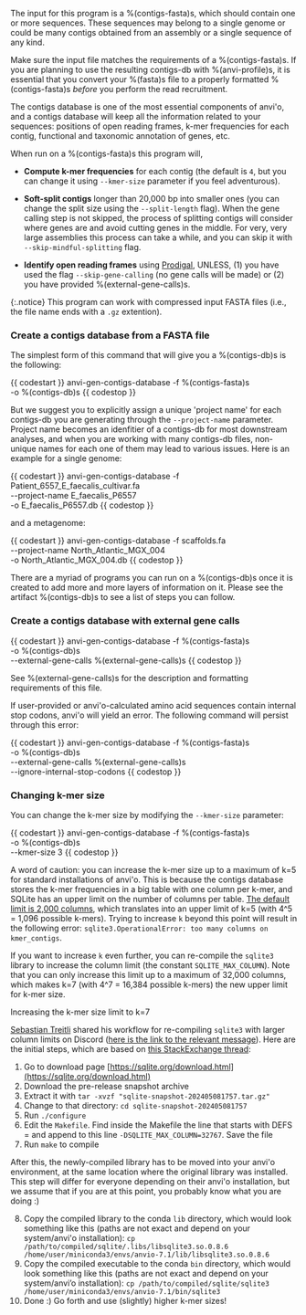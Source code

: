 The input for this program is a %(contigs-fasta)s, which should contain one or more sequences. These sequences may belong to a single genome or could be many contigs obtained from an assembly or a single sequence of any kind.

Make sure the input file matches the requirements of a %(contigs-fasta)s. If you are planning to use the resulting contigs-db with %(anvi-profile)s, it is essential that you convert your %(fasta)s file to a properly formatted %(contigs-fasta)s *before* you perform the read recruitment.

The contigs database is one of the most essential components of anvi'o, and a contigs database will keep all the information related to your sequences: positions of open reading frames, k-mer frequencies for each contig, functional and taxonomic annotation of genes, etc. 

When run on a %(contigs-fasta)s this program will,

* **Compute k-mer frequencies** for each contig (the default is `4`, but you can change it using `--kmer-size` parameter if you feel adventurous).

* **Soft-split contigs** longer than 20,000 bp into smaller ones (you can change the split size using the `--split-length` flag). When the gene calling step is not skipped, the process of splitting contigs will consider where genes are and avoid cutting genes in the middle. For very, very large assemblies this process can take a while, and you can skip it with `--skip-mindful-splitting` flag.

* **Identify open reading frames** using [Prodigal](http://prodigal.ornl.gov/), UNLESS, (1) you have used the flag `--skip-gene-calling` (no gene calls will be made) or (2) you have provided %(external-gene-calls)s.

{:.notice}
This program can work with compressed input FASTA files (i.e., the file name ends with a `.gz` extention).

### Create a contigs database from a FASTA file

The simplest form of this command that will give you a %(contigs-db)s is the following:

{{ codestart }}
anvi-gen-contigs-database -f %(contigs-fasta)s \
                          -o %(contigs-db)s
{{ codestop }}

But we suggest you to explicitly assign a unique 'project name' for each contigs-db you are generating through the `--project-name` parameter. Project name becomes an idenfitier of a contigs-db for most downstream analyses, and when you are working with many contigs-db files, non-unique names for each one of them may lead to various issues. Here is an example for a single genome:

{{ codestart }}
anvi-gen-contigs-database -f Patient_6557_E_faecalis_cultivar.fa \
                          --project-name E_faecalis_P6557 \
                          -o E_faecalis_P6557.db
{{ codestop }}

and a metagenome:

{{ codestart }}
anvi-gen-contigs-database -f scaffolds.fa \
                          --project-name North_Atlantic_MGX_004 \
                          -o North_Atlantic_MGX_004.db
{{ codestop }}

There are a myriad of programs you can run on a %(contigs-db)s once it is created to add more and more layers of information on it. Please see the artifact %(contigs-db)s to see a list of steps you can follow.

### Create a contigs database with external gene calls

{{ codestart }}
anvi-gen-contigs-database -f %(contigs-fasta)s \
                          -o %(contigs-db)s \
                          --external-gene-calls %(external-gene-calls)s
{{ codestop }}

See %(external-gene-calls)s for the description and formatting requirements of this file.

If user-provided or anvi'o-calculated amino acid sequences contain internal stop codons, anvi'o will yield an error. The following command will persist through this error:

{{ codestart }}
anvi-gen-contigs-database -f %(contigs-fasta)s \
                          -o %(contigs-db)s \
                          --external-gene-calls %(external-gene-calls)s \
                          --ignore-internal-stop-codons
{{ codestop }}

### Changing k-mer size

You can change the k-mer size by modifying the `--kmer-size` parameter:

{{ codestart }}
anvi-gen-contigs-database -f %(contigs-fasta)s \
                          -o %(contigs-db)s \
                          --kmer-size 3
{{ codestop }}

A word of caution: you can increase the k-mer size up to a maximum of k=5 for standard installations of anvi'o. This is because the contigs database stores the k-mer frequencies in a big table with one column per k-mer, and SQLite has an upper limit on the number of columns per table. [The default limit is 2,000 columns](https://www.sqlite.org/limits.html), which translates into an upper limit of k=5 (with 4^5 = 1,096 possible k-mers). Trying to increase `k` beyond this point will result in the following error: `sqlite3.OperationalError: too many columns on kmer_contigs`.

If you want to increase `k` even further, you can re-compile the `sqlite3` library to increase the column limit (the constant `SQLITE_MAX_COLUMN`). Note that you can only increase this limit up to a maximum of 32,000 columns, which makes k=7 (with 4^7 = 16,384 possible k-mers) the new upper limit for k-mer size.

<div class="extra-info" markdown="1">

<span class="extra-info-header">Increasing the k-mer size limit to k=7</span>

[Sebastian Treitli](https://anvio.org/people/treitlis/) shared his workflow for re-compiling `sqlite3` with larger column limits on Discord ([here is the link to the relevant message](https://discord.com/channels/1002537821212512296/1239881490637127701/1240313108799553659)). Here are the initial steps, which are based on [this StackExchange thread](https://dba.stackexchange.com/questions/221508/how-to-increase-column-limit-of-a-table-in-sqlite):

1. Go to download page [https://sqlite.org/download.html](https://sqlite.org/download.html)
2. Download the pre-release snapshot archive
3. Extract it with `tar -xvzf "sqlite-snapshot-202405081757.tar.gz"`
4. Change to that directory: `cd sqlite-snapshot-202405081757`
5. Run `./configure`
6. Edit the `Makefile`. Find inside the Makefile the line that starts with DEFS = and append to this line `-DSQLITE_MAX_COLUMN=32767`. Save the file
7. Run `make` to compile

After this, the newly-compiled library has to be moved into your anvi'o environment, at the same location where the original library was installed. This step will differ for everyone depending on their anvi'o installation, but we assume that if you are at this point, you probably know what you are doing :)

8. Copy the compiled library to the conda `lib` directory, which would look something like this (paths are not exact and depend on your system/anvi'o installation): `cp /path/to/compiled/sqlite/.libs/libsqlite3.so.0.8.6 /home/user/miniconda3/envs/anvio-7.1/lib/libsqlite3.so.0.8.6`
9. Copy the compiled executable to the conda `bin` directory, which would look something like this (paths are not exact and depend on your system/anvi’o installation): `cp /path/to/compiled/sqlite/sqlite3 /home/user/miniconda3/envs/anvio-7.1/bin/sqlite3`
10. Done :) Go forth and use (slightly) higher k-mer sizes!

</div>

